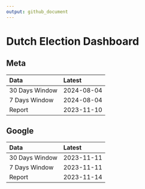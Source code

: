 ```yaml
---
output: github_document
---
```


# Dutch Election Dashboard



## Meta


|Data           |Latest     |
|:--------------|:----------|
|30 Days Window |2024-08-04 |
|7 Days Window  |2024-08-04 |
|Report         |2023-11-10 |

## Google


|Data           |Latest     |
|:--------------|:----------|
|30 Days Window |2023-11-11 |
|7 Days Window  |2023-11-11 |
|Report         |2023-11-14 |
